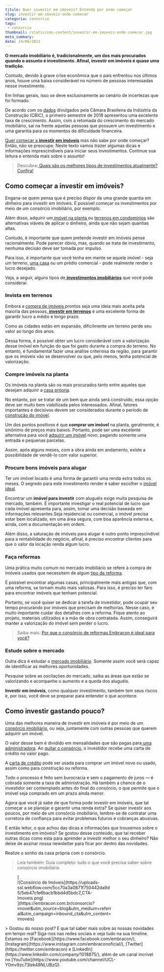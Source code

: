 ```yaml
---
titulo: Quer investir em imóveis? Entenda por onde começar
slug: investir-em-imoveis-onde-comecar
categoria: consorcio
tags:
 - consorcio
thumbnail: /static/cms-content/investir-em-imoveis-onde-comecar.jpg
meta_summary: 
date: 24/09/2021
---
```

**O mercado imobiliário é, tradicionalmente, um dos mais procurados quando o assunto é investimento. Afinal, investir em imóveis é quase uma tradição.**‍

Contudo, devido à grave crise econômica que o país enfrentou nos últimos anos, houve uma baixa considerável no número de pessoas interessadas nesse investimento.

Em linhas gerais, isso se deve exclusivamente ao cenário de incertezas que foi formado.

De acordo com os [dados](https://cbic.org.br/mercado-imobiliario-cresce-no-primeiro-trimestre-de-2018/) divulgados pela Câmara Brasileira da Indústria da Construção (CBIC), o primeiro semestre de 2018 apresentou uma excelente taxa de crescimento. Assim, com a retomada do crescimento do mercado imobiliário, sai na frente aquelas pessoas que possuem um investimento e uma garantia para os momentos de dificuldade financeira.

[Quer começar a **investir em imóveis**](https://www.imovelweb.com.br/noticias/dicas-de-imoveis/comprar-imovel-na-planta-entenda-mais-sobre-esse-investimento-2/?utm_source=blog&utm_medium=brand&utm_campaign=embracontres) mas não sabe por onde começar? Então, não se preocupe. Neste texto vamos trazer algumas dicas e informações imprescindíveis para iniciar seus investimentos. Continue sua leitura e entenda mais sobre o assunto!

> Descubra:[ Quais são os melhores tipos de investimentos atualmente? Confira!](https://www.embracon.com.br/blog/quais-sao-os-melhores-tipos-de-investimentos-atualmente-confira)

Como começar a investir em imóveis?
-----------------------------------

Engana-se quem pensa que é preciso dispor de uma grande quantia em dinheiro para investir em imóveis. É possível começar os investimentos por meio de um consórcio imobiliário, por exemplo.

Além disso, adquirir um[ imóvel na planta ](https://www.embracon.com.br/blog/como-comprar-um-apartamento)ou [terrenos em condomínios](https://www.embracon.com.br/blog/vale-a-pena-comprar-um-terreno-para-investir) são alternativas viáveis de aplicar o dinheiro, ainda que não sejam quantias altas.

Contudo, é importante que quem pretende investir em imóveis pense racionalmente. Pode parecer óbvio, mas, quando se trata de investimento, nenhuma decisão deve ser tomada por impulso.

Para isso, é importante que você tenha em mente se aquele imóvel - seja um terreno, [uma casa](https://www.embracon.com.br/consorcio-de-imoveis) ou um prédio comercial - pode realmente render o lucro desejado.

Veja, a seguir, alguns tipos de[ **investimentos imobiliários**](https://www.embracon.com.br/blog/8-motivos-que-comprovam-que-consorcio-e-investimento) que você pode considerar.

### Invista em terrenos

Embora a [compra de imóveis ](https://www.embracon.com.br/blog/8-dicas-compra-primeiro-imovel)prontos seja uma ideia mais aceita pela maioria das pessoas,[ **investir em terrenos**](https://www.embracon.com.br/blog/comprar-um-terreno-veja-em-quais-situacoes-vale-a-pena) é uma excelente forma de garantir lucro a médio e longo prazo.

Como as cidades estão em expansão, dificilmente um terreno perde seu valor ao longo dos anos.

Dessa forma, é possível obter um lucro considerável com a valorização desse imóvel em função do que foi gasto durante a compra do terreno. No entanto, é fundamental fazer uma análise criteriosa da região, para garantir que os imóveis vão se desenvolver ou que, pelo menos, tenha potencial de valorização.

### Compre imóveis na planta

Os imóveis na planta são os mais procurados tanto entre aqueles que desejam adquirir a [casa própria](https://www.embracon.com.br/blog/hora-certa-comprar-imovel).

No entanto, por se tratar de um bem que ainda será construído, essa opção deve ser muito bem viabilizada pelos interessados. Afinal, fatores importantes e decisivos devem ser considerados durante o período de [construção do imóvel](https://www.embracon.com.br/blog/5-coisas-que-voce-precisa-saber-para-construir-uma-casa).

Um dos pontos positivos é que **comprar um imóvel** na planta, geralmente, é sinônimo de preços mais baixos. Portanto, pode ser uma excelente alternativa para você [adquirir um imóvel](https://www.embracon.com.br/consorcio-de-imoveis) novo, pagando somente uma entrada e pequenas parcelas.

Assim, após alguns meses, com a obra ainda em andamento, existe a possibilidade de vendê-lo com valor superior.

### Procure bons imóveis para alugar

Ter um imóvel locado é uma forma de garantir uma renda extra todos os meses. O segredo para este investimento render é saber escolher o [imóvel ideal](https://www.embracon.com.br/blog/saiba-o-que-levar-em-consideracao-antes-de-comprar-um-imovel).

Encontrar um **imóvel para investir** com aluguéis exige muita pesquisa de mercado, também. É importante investigar o real potencial de lucro que cada imóvel apresenta para, assim, tomar uma decisão baseada em informações relevantes.Seja residencial ou comercial, o imóvel precisa estar bem localizado, em uma área segura, com boa aparência externa e, ainda, com a documentação em ordem.

Além disso, a saturação de imóveis para alugar é outro ponto imprescindível para a rentabilidade do negócio, afinal, é preciso encontrar clientes para que o valor da locação renda algum lucro.

### Faça reformas

Uma prática muito comum no mercado imobiliário se refere à compra de imóveis usados que necessitem de algum [tipo de reforma](https://www.embracon.com.br/blog/conheca-o-consorcio-para-reforma-e-confira-as-vantagens).

É possível encontrar algumas casas, principalmente mais antigas que, com uma reforma, se tornam muito mais valiosas. Para isso, é preciso ter faro para encontrar imóveis que tenham potencial.

Portanto, se você quiser se dedicar à tarefa de investidor, pode ocupar seu tempo procurando por imóveis que precisam de melhorias. Nesse caso, é muito importante cuidar dos detalhes com a reforma. Fique atento ao projeto, materiais utilizados e a mão de obra contratada. Assim, conseguirá manter a valorização do imóvel sem perder o lucro.

> Saiba mais: [Por que o consórcio de reformas Embracon é ideal para você?](https://www.embracon.com.br/blog/consorcio-reforma-embracon-por-que-e-uma-boa-opcao)

### Estude sobre o mercado

Outra dica é estudar o [mercado imobiliário](https://www.embracon.com.br/blog/por-que-contratar-o-consorcio-imobiliario-embracon). Somente assim você será capaz de identificar as melhores oportunidades.

Pesquise sobre as oscilações do mercado, saiba as áreas que estão se valorizando e acompanhe o aumento e a queda dos aluguéis.

**Investir em imóveis**, como qualquer investimento, também tem seus riscos e, por isso, você deve se preparar para entender o que acontece.

Como investir gastando pouco?
-----------------------------

Uma das melhores maneira de investir em imóveis é por meio de um [consórcio imobiliário](https://www.embracon.com.br/blog/por-que-contratar-o-consorcio-imobiliario-embracon), ou seja, juntamente com outras pessoas que querem adquirir um imóvel.

O valor desse bem é dividido em mensalidades que são pagas para[ uma administradora](https://www.embracon.com.br/a-embracon). Ao [quitar o consórcio](https://www.embracon.com.br/blog/saiba-o-que-fazer-quando-for-contemplado-no-consorcio), o investidor recebe uma carta de crédito no valor pago.

A [carta de crédito](https://www.embracon.com.br/conhecaoconsorcio/o-que-e-carta-de-credito) pode ser usada para comprar um imóvel novo ou usado, assim como para construção ou reforma.

Todo o processo é feito sem burocracia e sem o pagamento de juros — é cobrada somente a taxa de administração. Há também a chance de o investidor ser contemplado antes do final do consórcio, o que permite que o imóvel seja comprado em um prazo ainda menor.

Agora que você já sabe de que forma pode investir em imóveis, que tal começar a se planejar e garantir uma renda extra? Se quiser investir aos poucos, por meio de um consórcio imobiliário, lembre-se de contratar uma corretora de confiança para evitar problemas futuros e cobranças abusivas.

E então leitor, o que achou das dicas e informações que trouxemos sobre o investimento em imóveis? Se gostou desse conteúdo, que tal receber outras dicas como esta para aprender a investir melhor o seu dinheiro? Não deixe de assinar nossa newsletter para ficar por dentro das novidades.

 Realize o sonho da casa própria com o consórcio.

> Leia também: Guia completo: tudo o que você precisa saber sobre consórcio imobiliário

<figure class="w-richtext-figure-type-image w-richtext-align-center" style="max-width:310px">[<div>![Consórcio de Imóveis](https://uploads-ssl.webflow.com/5cc70a3a0871f750442da9d5/5eb47cfe6bacb1bbd4d5bdc7_CTA-Imoveis.png)</div>](https://embracon.com.br/consorcio?imovel&utm_source=blog&utm_medium=referral&utm_campaign=inbound_cta&utm_content=imoveis)</figure>> Gostou do nosso post? E que tal saber mais sobre as nossas novidades em tempo real? Siga-nos nas redes sociais e veja tudo na sua timeline. Estamos no [Facebook](https://www.facebook.com/embracon/), [Instagram](https://www.instagram.com/embraconoficial/), [Twitter](https://twitter.com/embracon) e [LinkedIn](https://www.linkedin.com/company/1018875/), além de um canal incrível no [YouTube](https://www.youtube.com/channel/UCL-Y0mv9zc73Iek48NLUBzQ).
